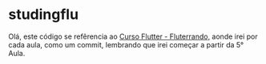 # studingflu

Olá, este código se refêrencia ao <a href="https://www.youtube.com/playlist?list=PLlBnICoI-g-d-J57QIz6Tx5xtUDGQdBFB">Curso Flutter - Fluterrando,</a> aonde irei por cada aula, como um commit, lembrando que irei começar a partir da 5° Aula.
